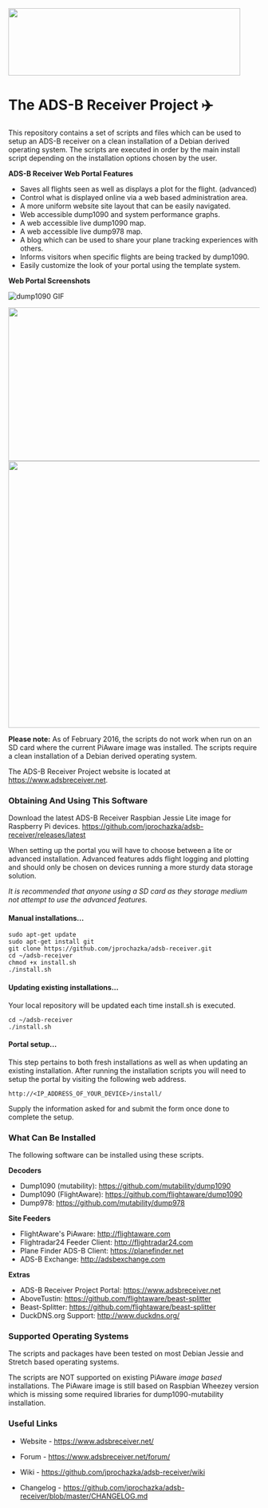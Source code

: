 <img src="http://assets.jacobwall.netdna-cdn.com/adsb-receiver_logo.png" width="465" height="135" />

# The ADS-B Receiver Project :airplane:

This repository contains a set of scripts and files which can be used to setup an ADS-B receiver on a clean installation of a Debian derived operating system. The scripts are executed in order by the main install script depending on the installation options chosen by the user.

**ADS-B Receiver Web Portal Features**

* Saves all flights seen as well as displays a plot for the flight. (advanced)
* Control what is displayed online via a web based administration area.
* A more uniform website site layout that can be easily navigated.
* Web accessible dump1090 and system performance graphs.
* A web accessible live dump1090 map.
* A web accessible live dump978 map.
* A blog which can be used to share your plane tracking experiences with others.
* Informs visitors when specific flights are being tracked by dump1090.
* Easily customize the look of your portal using the template system.

**Web Portal Screenshots**

![dump1090 GIF](http://assets-jacobwall.netdna-ssl.com/adsbreceiver_readme.gif)

<img src="http://assets.jacobwall.netdna-cdn.com/adsb-receiver_live_dump1090.png" width="600" height="308" />

<img src="http://assets.jacobwall.netdna-cdn.com/adsb-receiver_performance_graphs.png" width="600" height="535" />

**Please note:** As of February 2016, the scripts do not work when run on an SD card where the current PiAware image was installed. The scripts require a clean installation of a Debian derived operating system.

The ADS-B Receiver Project website is located at https://www.adsbreceiver.net.

### Obtaining And Using This Software

Download the latest ADS-B Receiver Raspbian Jessie Lite image for Raspberry Pi devices.
https://github.com/jprochazka/adsb-receiver/releases/latest

When setting up the portal you will have to choose between a lite or advanced installation. Advanced features adds flight logging and plotting and should only be chosen on devices running a more sturdy data storage solution.

*It is recommended that anyone using a SD card as they storage medium not attempt to use the advanced features.*

#### Manual installations...

    sudo apt-get update
    sudo apt-get install git
    git clone https://github.com/jprochazka/adsb-receiver.git
    cd ~/adsb-receiver
    chmod +x install.sh
    ./install.sh

#### Updating existing installations...

Your local repository will be updated each time install.sh is executed.

    cd ~/adsb-receiver
    ./install.sh

#### Portal setup...

This step pertains to both fresh installations as well as when updating an existing installation. After running the installation scripts you will need to setup the portal by visiting the following web address.

    http://<IP_ADDRESS_OF_YOUR_DEVICE>/install/

Supply the information asked for and submit the form once done to complete the setup.

### What Can Be Installed

The following software can be installed using these scripts.

**Decoders**

* Dump1090 (mutability):  https://github.com/mutability/dump1090
* Dump1090 (FlightAware): https://github.com/flightaware/dump1090
* Dump978:                https://github.com/mutability/dump978

**Site Feeders**

* FlightAware's PiAware:       http://flightaware.com
* Flightradar24 Feeder Client: http://flightradar24.com
* Plane Finder ADS-B Client:   https://planefinder.net
* ADS-B Exchange:              http://adsbexchange.com

**Extras**

* ADS-B Receiver Project Portal: https://www.adsbreceiver.net
* AboveTustin:                   https://github.com/flightaware/beast-splitter
* Beast-Splitter:                https://github.com/flightaware/beast-splitter
* DuckDNS.org Support:           http://www.duckdns.org/

### Supported Operating Systems

The scripts and packages have been tested on most Debian Jessie and Stretch based operating systems.

The scripts are NOT supported on existing PiAware *image based* installations. The PiAware image is still based on Raspbian Wheezey version which is missing some required libraries for dump1090-mutability installation.

### Useful Links

- Website - https://www.adsbreceiver.net/

- Forum - https://www.adsbreceiver.net/forum/

- Wiki - https://github.com/jprochazka/adsb-receiver/wiki

- Changelog - https://github.com/jprochazka/adsb-receiver/blob/master/CHANGELOG.md
